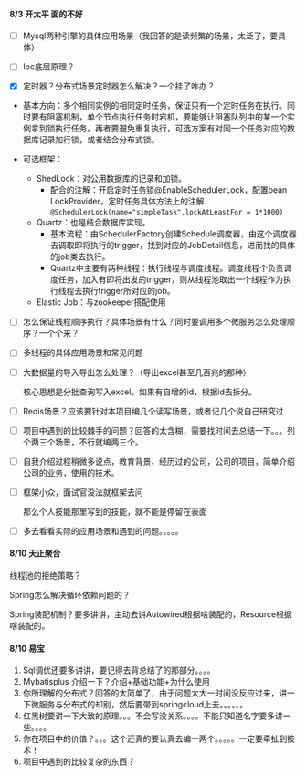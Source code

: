 #### 8/3 开太平 面的不好

- [ ] Mysql两种引擎的具体应用场景（我回答的是读频繁的场景，太泛了，要具体）
- [ ] Ioc底层原理？
- [x] 定时器？分布式场景定时器怎么解决？一个挂了咋办？ 


- 基本方向：多个相同实例的相同定时任务，保证只有一个定时任务在执行。同时要有阻塞机制，单个节点执行任务时宕机，要能够让阻塞队列中的某一个实例拿到锁执行任务。再者要避免重复执行，可选方案有对同一个任务对应的数据库记录加行锁，或者结合分布式锁。

- 可选框架：
  - ShedLock：对公用数据库的记录和加锁。
    - 配合的注解：开启定时任务锁@EnableSchedulerLock，配置bean LockProvider，定时任务具体方法上的注解`@SchedulerLock(name="simpleTask",lockAtLeastFor = 1*1000)`
  - Quartz：也是结合数据库实现。
    - 基本流程：由SchedulerFactory创建Schedule调度器，由这个调度器去调取即将执行的trigger，找到对应的JobDetail信息，进而找的具体的job类去执行。
    - Quartz中主要有两种线程：执行线程与调度线程。调度线程个负责调度任务，加入有即将出发的trigger，则从线程池取出一个线程作为执行线程去执行trigger所对应的job。
  - Elastic Job：与zookeeper搭配使用

- [ ] 怎么保证线程顺序执行？具体场景有什么？同时要调用多个微服务怎么处理顺序？一个个来？

- [ ] 多线程的具体应用场景和常见问题

- [ ] 大数据量的导入导出怎么处理？（导出excel甚至几百兆的那种）

  核心思想是分批查询写入excel。如果有自增的id，根据id去拆分。

- [ ] Redis场景？应该要针对本项目编几个读写场景，或者记几个说自己研究过 

- [ ] 项目中遇到的比较棘手的问题？回答的太含糊，需要找时间去总结一下。。。列个两三个场景，不行就编两三个。

- [ ] 自我介绍过程稍微多说点，教育背景、经历过的公司，公司的项目，简单介绍公司的业务，使用的技术。

- [ ] 框架小众，面试官没法就框架去问

   那么个人技能那里写到的技能，就不能是停留在表面

- [ ] 多去看看实际的应用场景和遇到的问题。。。。。



#### 8/10 天正聚合

 

线程池的拒绝策略？

Spring怎么解决循环依赖问题的？

Spring装配机制？要多讲讲，主动去讲Autowired根据啥装配的，Resource根据啥装配的。

 

#### 8/10 易宝

1. Sql调优还要多讲讲，要记得去背总结了的那部分。。。。
2. Mybatisplus 介绍一下？介绍+基础功能+为什么使用
3. 你所理解的分布式？回答的太简单了，由于问题太大一时间没反应过来，讲一下微服务与分布式的却别，然后要带到springcloud上去。。。。。。
4. 红黑树要讲一下大致的原理。。。不会写没关系。。。。不能只知道名字要多讲一些。。。。
5. 你在项目中的价值？。。。这个还真的要认真去编一两个。。。。。一定要牵扯到技术！
6. 项目中遇到的比较复杂的东西？

